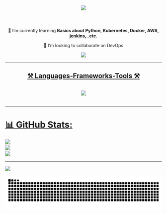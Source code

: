 
<h1 align="center">
    <img src="https://readme-typing-svg.herokuapp.com/?font=Righteous&size=35&center=true&vCenter=true&width=500&height=70&duration=4000&lines=Hi+There!+👋;+I'm+Ramkumar+S!;" /> 
</h1>

<!--<h3 align="center">👀 A passionate about DevOps Engineering from India</h3>
-->
<br/>

<div align="center">
  
 🌱 I’m currently learning **Basics about Python, Kubernetes, Docker, AWS, jenkins,..etc.**

 💞️ I’m looking to collaborate on DevOps

 </div>
 
<div align="center"> 
  <a href="mailto:badriramkumar@gmail.com">
    <img src="https://img.shields.io/badge/Gmail-333333?style=for-the-badge&logo=gmail&logoColor=red" />
 
</div>

 <hr/>
 
<h2 align="center">⚒️ Languages-Frameworks-Tools ⚒️</h2>
<br/>
<div align="center">
    <img src="https://skillicons.dev/icons?i=aws,python,kubernetes,ansible,html,css,vscode,java,bash,docker,jenkins,github,git,prometheus,replit,ubuntu,kali,windows,mint,linux," />

</div>

<br/>
<hr/>

# 📊 GitHub Stats:
![](https://github-readme-stats.vercel.app/api?username=ramkumar-githb&theme=dark&hide_border=false&include_all_commits=false&count_private=false)<br/>
![](https://github-readme-streak-stats.herokuapp.com/?user=ramkumar-githb&theme=dark&hide_border=false)<br/>
![](https://github-readme-stats.vercel.app/api/top-langs/?username=ramkumar-githb&theme=dark&hide_border=false&include_all_commits=false&count_private=false&layout=compact)

---
[![](https://visitcount.itsvg.in/api?id=ramkumar-githb&icon=0&color=0)](https://visitcount.itsvg.in)

![snake gif](https://github.com/Ramkumar-githb/Ramkumar-githb/blob/output/github-contribution-grid-snake-dark.svg)
<!-- Proudly created with GPRM ( https://gprm.itsvg.in ) -->



